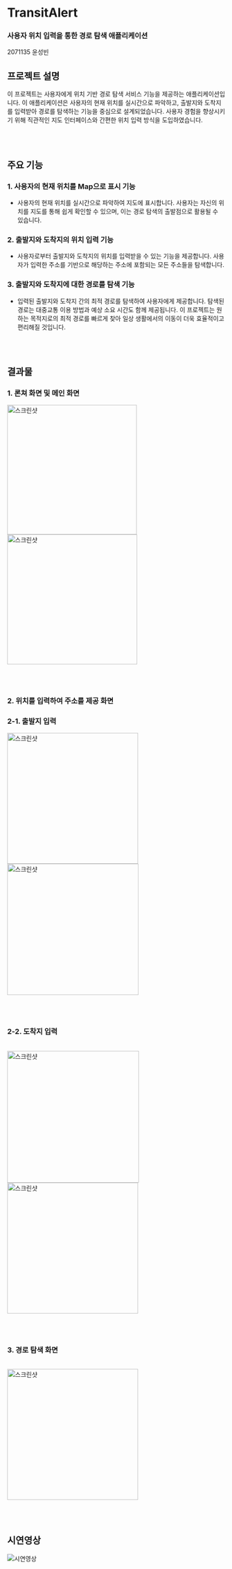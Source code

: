 # TransitAlert #

### **사용자 위치 입력을 통한 경로 탐색 애플리케이션** ###
2071135 윤성빈

## 프로젝트 설명 ##
이 프로젝트는 사용자에게 위치 기반 경로 탐색 서비스 기능을 제공하는 애플리케이션입니다. 이 애플리케이션은 사용자의 현재 위치를 실시간으로 파악하고, 출발지와 도착지를 입력받아 경로를 탐색하는 기능을 중심으로 설계되었습니다. 사용자 경험을 향상시키기 위해 직관적인 지도 인터페이스와 간편한 위치 입력 방식을 도입하였습니다.


<br><br>

## 주요 기능 ##
### 1. 사용자의 현재 위치를 Map으로 표시 기능 ###
   - 사용자의 현재 위치를 실시간으로 파악하여 지도에 표시합니다. 사용자는 자신의 위치를 지도를 통해 쉽게 확인할 수 있으며, 이는 경로 탐색의 출발점으로 활용될 수 있습니다.
     
### 2. 출발지와 도착지의 위치 입력 기능 ###
  - 사용자로부터 출발지와 도착지의 위치를 입력받을 수 있는 기능을 제공합니다. 사용자가 입력한 주소를 기반으로 해당하는 주소에 포함되는 모든 주소들을 탐색합니다. 

### 3. 출발지와 도착지에 대한 경로를 탐색 기능 ###
  - 입력된 출발지와 도착지 간의 최적 경로를 탐색하여 사용자에게 제공합니다. 탐색된 경로는 대중교통 이용 방법과 예상 소요 시간도 함께 제공됩니다. 이 프로젝트는 원하는 목적지로의 최적 경로를 빠르게 찾아 일상 생활에서의 이동이 더욱 효율적이고 편리해질 것입니다.

<br><br>


## 결과물 ##


### 1. 론쳐 화면 및 메인 화면 ###
<img width="299" alt="스크린샷" src="https://github.com/binnay/TransitAlert/assets/125789787/1d59654c-c221-4b72-b225-df9ff14f16c3">
<img width="300" alt="스크린샷" src="https://github.com/binnay/TransitAlert/assets/125789787/f4795fde-d270-40cd-ac6f-47f885420c94">

<br><br>

### 2. 위치를 입력하여 주소를 제공 화면 ###

### 2-1. 출발지 입력 ###

<img width="302" alt="스크린샷" src="https://github.com/binnay/TransitAlert/assets/125789787/eb27e832-5a83-40d0-99e6-aaf2bf141e44">
<img width="303" alt="스크린샷" src="https://github.com/binnay/TransitAlert/assets/125789787/4116dfa3-fc39-41e8-9d4e-d4aa4a70ee09">

<br><br>
### 2-2. 도착지 입력 ###
<br>
<img width="304" alt="스크린샷" src="https://github.com/binnay/TransitAlert/assets/125789787/852d4212-48dd-4db2-af33-2ffb1f43e37e">
<img width="302" alt="스크린샷" src="https://github.com/binnay/TransitAlert/assets/125789787/44819c50-e5d3-4b51-8b8d-f55c1ff8e0ee">

<br><br>

### 3. 경로 탐색 화면 ###
<br>
<img width="302" alt="스크린샷" src="https://github.com/binnay/TransitAlert/assets/125789787/07e14f51-3887-4f46-ba60-4f0b6b1f43c8">

<br><br>

## 시연영상 ##

![시연영상](https://github.com/binnay/TransitAlert/assets/125789787/aade7702-1163-4acc-8119-5c44dc651421)
